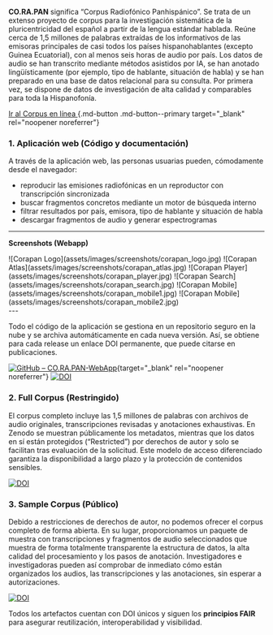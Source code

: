 **CO.RA.PAN** significa “Corpus Radiofónico Panhispánico”. Se trata de un extenso proyecto de corpus para la investigación sistemática de la pluricentricidad del español a partir de la lengua estándar hablada. Reúne cerca de 1,5 millones de palabras extraídas de los informativos de las emisoras principales de casi todos los países hispanohablantes (excepto Guinea Ecuatorial), con al menos seis horas de audio por país. Los datos de audio se han transcrito mediante métodos asistidos por IA, se han anotado lingüísticamente (por ejemplo, tipo de hablante, situación de habla) y se han preparado en una base de datos relacional para su consulta. Por primera vez, se dispone de datos de investigación de alta calidad y comparables para toda la Hispanofonía.

[Ir al Corpus en línea <i class="fa-solid fa-up-right-from-square"></i>](https://corapan.online.uni-marburg.de){.md-button .md-button--primary target="_blank" rel="noopener noreferrer"}

### 1. Aplicación web (Código y documentación)

A través de la aplicación web, las personas usuarias pueden, cómodamente desde el navegador:

- reproducir las emisiones radiofónicas en un reproductor con transcripción sincronizada  
- buscar fragmentos concretos mediante un motor de búsqueda interno  
- filtrar resultados por país, emisora, tipo de hablante y situación de habla  
- descargar fragmentos de audio y generar espectrogramas  

---
**Screenshots (Webapp)**
<div class="masonry" markdown>
![Corapan Logo](assets/images/screenshots/corapan_logo.jpg)
![Corapan Atlas](assets/images/screenshots/corapan_atlas.jpg)
![Corapan Player](assets/images/screenshots/corapan_player.jpg)
![Corapan Search](assets/images/screenshots/corapan_search.jpg)
![Corapan Mobile](assets/images/screenshots/corapan_mobile1.jpg)
![Corapan Mobile](assets/images/screenshots/corapan_mobile2.jpg)
</div>
---

Todo el código de la aplicación se gestiona en un repositorio seguro en la nube y se archiva automáticamente en cada nueva versión. Así, se obtiene para cada release un enlace DOI permanente, que puede citarse en publicaciones.  

[![GitHub – CO.RA.PAN-WebApp](https://img.shields.io/badge/GitHub-CO.RA.PAN--WebApp-181717?logo=github)](https://github.com/USERNAME/CO.RA.PAN-WebApp){target="_blank" rel="noopener noreferrer"}
[![DOI](https://zenodo.org/badge/DOI/10.5281/zenodo.15359652.svg)](https://doi.org/10.5281/zenodo.15359652)

### 2. Full Corpus (Restringido)

El corpus completo incluye las 1,5 millones de palabras con archivos de audio originales, transcripciones revisadas y anotaciones exhaustivas. En Zenodo se muestran públicamente los metadatos, mientras que los datos en sí están protegidos (“Restricted”) por derechos de autor y solo se facilitan tras evaluación de la solicitud. Este modelo de acceso diferenciado garantiza la disponibilidad a largo plazo y la protección de contenidos sensibles.  

[![DOI](https://zenodo.org/badge/DOI/10.5281/zenodo.15360942.svg)](https://doi.org/10.5281/zenodo.15360942)

### 3. Sample Corpus (Público)

Debido a restricciones de derechos de autor, no podemos ofrecer el corpus completo de forma abierta. En su lugar, proporcionamos un paquete de muestra con transcripciones y fragmentos de audio seleccionados que muestra de forma totalmente transparente la estructura de datos, la alta calidad del procesamiento y los pasos de anotación. Investigadores e investigadoras pueden así comprobar de inmediato cómo están organizados los audios, las transcripciones y las anotaciones, sin esperar a autorizaciones.  

[![DOI](https://zenodo.org/badge/DOI/10.5281/zenodo.ZZZZZZZZ.svg)](https://doi.org/10.5281/zenodo.ZZZZZZZZ)

Todos los artefactos cuentan con DOI únicos y siguen los **principios FAIR** para asegurar reutilización, interoperabilidad y visibilidad.  
